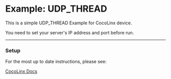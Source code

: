  # Example: UDP_THREAD

This is a simple UDP_THREAD Example for CocoLinx device.

You need to set your server's IP address and port before run.

-----
### Setup
For the most up to date instructions, please see:

[CocoLinx Docs]()

